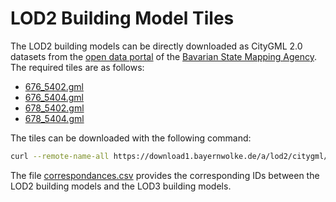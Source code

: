 # LOD2 Building Model Tiles

The LOD2 building models can be directly downloaded as CityGML 2.0 datasets from the [open data portal](https://geodaten.bayern.de/opengeodata/OpenDataDetail.html?pn=lod2) of the [Bavarian State Mapping Agency](https://www.ldbv.bayern.de/englisch.html).
The required tiles are as follows:

- [676_5402.gml](https://download1.bayernwolke.de/a/lod2/citygml/676_5402.gml)
- [676_5404.gml](https://download1.bayernwolke.de/a/lod2/citygml/676_5404.gml)
- [678_5402.gml](https://download1.bayernwolke.de/a/lod2/citygml/678_5402.gml)
- [678_5404.gml](https://download1.bayernwolke.de/a/lod2/citygml/678_5404.gml)

The tiles can be downloaded with the following command:

```bash
curl --remote-name-all https://download1.bayernwolke.de/a/lod2/citygml/{676_5402,676_5404,678_5402,678_5404}.gml
```

The file [correspondances.csv](./correspondances.csv) provides the corresponding IDs between the LOD2 building models and the LOD3 building models.

